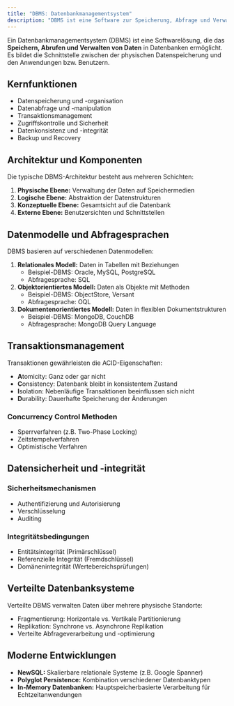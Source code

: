 ```yaml
---
title: "DBMS: Datenbankmanagementsystem"
description: "DBMS ist eine Software zur Speicherung, Abfrage und Verwaltung von Daten in Datenbanken. Kernfunktionen sind Datenspeicherung, Transaktionsmanagement und Sicherheit. Architektur umfasst physische, logische und konzeptuelle Ebenen. Datenmodelle sind relational, objektorientiert und dokumentenorientiert. Abfragesprachen wie SQL sind zentral."
---
```


Ein Datenbankmanagementsystem (DBMS) ist eine Softwarelösung, die das **Speichern, Abrufen und Verwalten von Daten** in Datenbanken ermöglicht. Es bildet die Schnittstelle zwischen der physischen Datenspeicherung und den Anwendungen bzw. Benutzern.

## Kernfunktionen
- Datenspeicherung und -organisation
- Datenabfrage und -manipulation 
- Transaktionsmanagement
- Zugriffskontrolle und Sicherheit
- Datenkonsistenz und -integrität
- Backup und Recovery

## Architektur und Komponenten
Die typische DBMS-Architektur besteht aus mehreren Schichten:
1. **Physische Ebene:** Verwaltung der Daten auf Speichermedien
2. **Logische Ebene:** Abstraktion der Datenstrukturen
3. **Konzeptuelle Ebene:** Gesamtsicht auf die Datenbank
4. **Externe Ebene:** Benutzersichten und Schnittstellen

## Datenmodelle und Abfragesprachen

DBMS basieren auf verschiedenen Datenmodellen:

1. **Relationales Modell:** Daten in Tabellen mit Beziehungen
   - Beispiel-DBMS: Oracle, MySQL, PostgreSQL
   - Abfragesprache: SQL
2. **Objektorientiertes Modell:** Daten als Objekte mit Methoden
   - Beispiel-DBMS: ObjectStore, Versant
   - Abfragesprache: OQL
3. **Dokumentenorientiertes Modell:** Daten in flexiblen Dokumentstrukturen
   - Beispiel-DBMS: MongoDB, CouchDB
   - Abfragesprache: MongoDB Query Language

## Transaktionsmanagement

Transaktionen gewährleisten die ACID-Eigenschaften:
- **A**tomicity: Ganz oder gar nicht
- **C**onsistency: Datenbank bleibt in konsistentem Zustand
- **I**solation: Nebenläufige Transaktionen beeinflussen sich nicht
- **D**urability: Dauerhafte Speicherung der Änderungen

### Concurrency Control Methoden
- Sperrverfahren (z.B. Two-Phase Locking)
- Zeitstempelverfahren
- Optimistische Verfahren

## Datensicherheit und -integrität

### Sicherheitsmechanismen
- Authentifizierung und Autorisierung
- Verschlüsselung
- Auditing

### Integritätsbedingungen
- Entitätsintegrität (Primärschlüssel)
- Referenzielle Integrität (Fremdschlüssel)
- Domänenintegrität (Wertebereichsprüfungen)

## Verteilte Datenbanksysteme

Verteilte DBMS verwalten Daten über mehrere physische Standorte:

- Fragmentierung: Horizontale vs. Vertikale Partitionierung
- Replikation: Synchrone vs. Asynchrone Replikation
- Verteilte Abfrageverarbeitung und -optimierung

## Moderne Entwicklungen
- **NewSQL:** Skalierbare relationale Systeme (z.B. Google Spanner)
- **Polyglot Persistence:** Kombination verschiedener Datenbanktypen
- **In-Memory Datenbanken:** Hauptspeicherbasierte Verarbeitung für Echtzeitanwendungen
